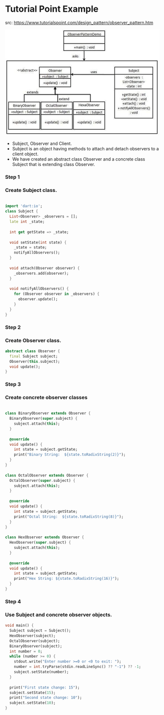# Tutorial Point Example

src: https://www.tutorialspoint.com/design_pattern/observer_pattern.htm

<img src = "../assets/observer_pattern_uml_diagram.jpg">

- Subject, Observer and Client.
- Subject is an object having methods to attach and detach observers to a client object.
- We have created an abstract class Observer and a concrete class Subject that is extending class Observer.

### Step 1

### Create Subject class.

```dart

import 'dart:io';
class Subject {
  List<Observer> _observers = [];
  late int _state;

  int get getState => _state;

  void setState(int state) {
    _state = state;
    notifyAllObservers();
  }

  void attach(Observer observer) {
    _observers.add(observer);
  }

  void notifyAllObservers() {
    for (Observer observer in _observers) {
      observer.update();
    }
  }
}
```

### Step 2

### Create Observer class.

```dart
abstract class Observer {
  final Subject subject;
  Observer(this.subject);
  void update();
}
```

### Step 3

### Create concrete observer classes

```dart

class BinaryObserver extends Observer {
  BinaryObserver(super.subject) {
    subject.attach(this);
  }

  @override
  void update() {
    int state = subject.getState;
    print("Binary String:  ${state.toRadixString(2)}");
  }
}

class OctalObserver extends Observer {
  OctalObserver(super.subject) {
    subject.attach(this);
  }

  @override
  void update() {
    int state = subject.getState;
    print("Octal String:  ${state.toRadixString(8)}");
  }
}

class HexObserver extends Observer {
  HexObserver(super.subject) {
    subject.attach(this);
  }

  @override
  void update() {
    int state = subject.getState;
    print("Hex String: ${state.toRadixString(16)}");
  }
}
```

### Step 4

### Use Subject and concrete observer objects.

```dart
void main() {
  Subject subject = Subject();
  HexObserver(subject);
  OctalObserver(subject);
  BinaryObserver(subject);
  int number = 0;
  while (number >= 0) {
    stdout.write("Enter number >=0 or <0 to exit: ");
    number = int.tryParse(stdin.readLineSync() ?? "-1") ?? -1;
    subject.setState(number);
  }

  print("First state change: 15");
  subject.setState(15);
  print("Second state change: 10");
  subject.setState(10);
}

```

